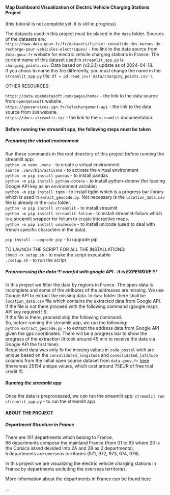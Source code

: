 #### Map Dashboard Visualization of Electric Vehicle Charging Stations Project
(this tutorial is not complete yet, it is still in progress)

The datasets used in this project must be placed in the `data` folder. Sources of the datasets are:  
`https://www.data.gouv.fr/fr/datasets/fichier-consolide-des-bornes-de-recharge-pour-vehicules-electriques/` - the link to the data source from `data.gouv.fr` website for electric vehicle charging stations in France. The current name of this dataset used in `streamlit_app.py` is `charging_points.csv`. Data based on (v2.3.1) update as of 2024-04-18.  
If you choos to name this file differently, you must change the name in the `streamlit_app.py` file: `df = pd.read_csv('data/charging_points.csv')`.  



OTHER RESOURCES:  

`https://data.opendatasoft.com/pages/home/` - the link to the data source from `opendatasoft` website.  
`https://geoservices.ign.fr/telechargement-api` - the link to the data source from `IGN` website.  
`https://docs.streamlit.io/` - the link to the `streamlit` documentation.  

#### Before running the streamlit app, the following steps must be taken

##### Preparing the virtual environment
Run these commands in the root directory of this project before running the streamlit app:  
`python -m venv .venv` - to create a virtual environment  
`source .venv/bin/activate` - to activate the virtual environment  
`python -m pip install pandas` - to install pandas  
`python -m pip install python-dotenv` - to install python-dotenv (for loading Google API key as an environment variable)  
`python -m pip install tqdm` - to install tqdm which is a progress bar library which is used in `exract_geocode.py`. Not necessary is the `location_data.csv` file is already in the `data` folder.    
`python -m pip install streamlit` - to install streamlit  
`python -m pip install streamlit-folium` - to install streamlit-folium which is a streamlit wrapper for folium to create interactive maps.  
`python -m pip install unidecode` - to install unicode (used to deal with french specific characters in the data).  

`pip install --upgrade pip` - to upgrade pip  

TO LAUNCH THE SCRIPT FOR ALL THE INSTALLATIONS:  
`chmod +x setup.sh` - to make the script executable  
`./setup.sh` - to run the script  

##### Preprocessing the data !!! careful with google API - it is EXPENSIVE !!!
In this project we filter the data by regions in France. The open-data is incomplete and some of the atributes of the addresses are missing. We use Google API to extract the missing data. In `data` folder there shall be `location_data.csv` file which contains the extracted data from Google API.  
If the file is not there proceed with the following command (google maps API key required !!!).    
If the file is there, proceed skip the following command.  
So, before running the streamlit app, we run the following:  
`python extract_geocode.py` - to extract the address data from Google API given the gps coordinates. There will be a progress bar to show the progress of the extraction (it took around 45 min to receive the data via Google API the first time).    
Requested data was only fo the missing values in `code_postal` wich are unique based on the `consolidated_longitude` and `consolidated_latitude` columns from the initial open source dataset from `data.gouv.fr` [here](https://www.data.gouv.fr/fr/datasets/fichier-consolide-des-bornes-de-recharge-pour-vehicules-electriques/)  
(there was 25154 unique values, which cost around 75EUR of free trial credit !!).  

##### Running the streamlit app
Once the data is preprocessed, we can run the streamlit app:
`streamlit run streamlit_app.py` - to run the streamlit app  


#### ABOUT THE PROJECT  

##### Department Structure in France

There are 101 departments which belong to France.  
96 departments compose the mainland France (from 01 to 95 where 20 is the Corsica island devided into 2A and 2B as 2 departments).  
5 departments are overseas territories (971, 972, 973, 974, 976).  

In this project we are visualizing the electric vehicle charging stations in France by departments excluding the overseas territories.  

More information about the departments in France can be found [here](https://www.regions-et-departements.fr/departements-francais?utm_content=cmp-true)  


...  
